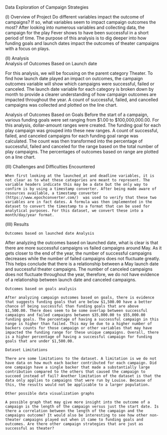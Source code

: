 Data Exploration of Campaign Strategies 

(l) Overview of Project
	Do different variables impact the outcome of campaigns? If so, what variables seem to impact campaign outcomes the most? After looking into numerous variables and collecting data, the campaign for the play Fever shows to have been successful in a short period of time. The purpose of this analysis is to dig deeper into how funding goals and launch dates impact the outcomes of theater campaigns with a focus on plays. 

(ll) Analysis	
Analysis of Outcomes Based on Launch date

For this analysis, we will be focusing on the parent category Theater. To find how launch date played an impact on outcomes, the campaign outcomes variable will show which campaigns were successful, failed or canceled. The launch date variable for each category is broken down by month to provide a clearer understanding of how campaign outcomes are impacted throughout the year. A count of successful, failed, and cancelled campaigns was collected and plotted on the line chart.


Analysis of Outcomes Based on Goals
Before the start of a campaign, various funding goals were set ranging from $1.00 to $100,000,000.00. For this analysis, dollar-amount ranges were created. The funding goal for each play campaign was grouped into these new ranges. A count of successful, failed, and canceled campaigns for each funding goal range was calculated. The count was then transformed into the percentage of successful, failed and canceled for the range based on the total number of play campaigns. The percentages of outcomes based on range are plotted on a line chart.

(lll) Challenges and Difficulties Encountered

	When first looking at the launched_at and deadline variables, it is not clear as to what these categories are meant to represent. The variable headers indicate this may be a date but the only way to confirm is by using a timestamp converter. After being made aware of resources available, a timestamp converter (https://www.epochconverter.com/)  was used to verify that these two variables are in fact dates. A formula was then implemented in the dataset to convert the timestamp to a format that can be used for analytical purposes. For this dataset, we convert these into a month/day/year format. 

(llll) Results

	Outcomes based on launched date Analysis
  
   After analyzing the outcomes based on launched date, what is clear is that there are more successful campaigns vs failed campaigns around May. As it gets closer to the end of the year, the number of successful campaigns decreases while the number of failed campaigns does not fluctuate greatly. This helps conclude that there is a relationship between a May launch date and successful theater campaigns. The number of canceled campaigns does not fluctuate throughout the year, therefore, we do not have evidence of a relationship between launch date and canceled campaigns.
   
	Outcomes based on goals analysis 
  
	After analyzing campaign outcomes based on goals, there is evidence that suggests funding goals that are below $1,500.00 have a better chance of being successful than funding goals that are above $1,500.00. There does seem to be some overlap between successful campaigns and failed campaigns between $35,000.00 to $55,000.00 funding goals. The percentage of having a successful campaign in this range is higher than failed. This may be due to a higher number of backers counts for those campaign or other variables that may have impacted the funding range for these unique campaigns. Overall, there is a higher percentage of having a successful campaign for funding goals that are under $1,500.00.
  
	Dataset Limitations
  
	There are some limitations to the dataset. A limitation is we do not have data on how much each backer contributed for each campaign. Did one campaign have a single backer that made a substantially large contribution compared to the others that caused the campaign to succeed instead of fail? Another limitation of the dataset is that the data only applies to campaigns that were run by Louise. Because of this, the results would not be applicable to a larger population.
  
	Other possible data visualization graphs
  
	A possible graph that may give more insight into the outcome of a campaign is the length of the campaign versus just the start date. Is there a correlation between the length of the campaign and the campaigns outcome? It would also be interesting to see how other non-theater campaigns played out when it came to funding goals and outcomes. Are there other campaign strategies that are just as successful as theater?
